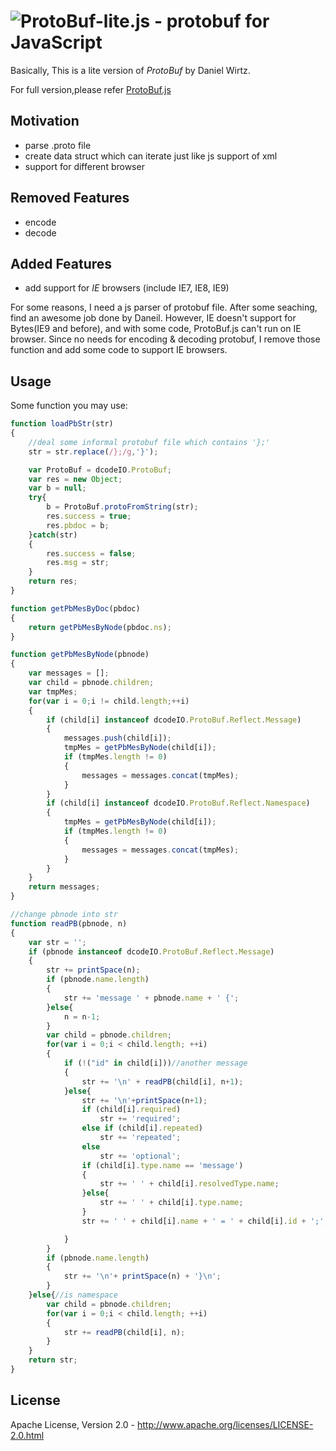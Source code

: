 ![ProtoBuf-lite.js - protobuf for JavaScript](https://raw.github.com/marchtea/ProtoBuf.js/master/ProtoBuf.png)
=====================================
Basically, This is a lite version of *ProtoBuf* by Daniel Wirtz.

For full version,please refer [ProtoBuf.js](https://github.com/dcodeIO/ProtoBuf.js)

Motivation
-----------
* parse .proto file
* create data struct which can iterate just like js support of xml
* support for different browser

Removed Features
----------------
* encode
* decode

Added Features
---------------
* add support for *IE* browsers (include IE7, IE8, IE9)

For some reasons, I need a js parser of protobuf file. After some seaching, find an awesome job done by Daneil. However, IE doesn't support for Bytes(IE9 and before), and with some code, ProtoBuf.js can't run on IE browser. 
Since no needs for encoding & decoding protobuf, I remove those function and add some code to support IE browsers.


Usage
------
Some function you may use:

```javascript
function loadPbStr(str)
{
	//deal some informal protobuf file which contains '};'
	str = str.replace(/};/g,'}');

	var ProtoBuf = dcodeIO.ProtoBuf;
	var res = new Object;
	var b = null;
	try{
		b = ProtoBuf.protoFromString(str);
		res.success = true;
		res.pbdoc = b;
	}catch(str)
	{
		res.success = false;
		res.msg = str;
	}
	return res;
}
```
```javascript
function getPbMesByDoc(pbdoc)
{
	return getPbMesByNode(pbdoc.ns);
}

function getPbMesByNode(pbnode)
{
	var messages = [];
	var child = pbnode.children;
	var tmpMes;
	for(var i = 0;i != child.length;++i)
	{
		if (child[i] instanceof dcodeIO.ProtoBuf.Reflect.Message)
		{
			messages.push(child[i]);
			tmpMes = getPbMesByNode(child[i]);
			if (tmpMes.length != 0)
			{
				messages = messages.concat(tmpMes);
			}
		}
		if (child[i] instanceof dcodeIO.ProtoBuf.Reflect.Namespace)
		{
			tmpMes = getPbMesByNode(child[i]);
			if (tmpMes.length != 0)
			{
				messages = messages.concat(tmpMes);
			}
		}
	}
	return messages;
}
```

```javascript
//change pbnode into str
function readPB(pbnode, n)
{
	var str = '';
	if (pbnode instanceof dcodeIO.ProtoBuf.Reflect.Message)
	{
		str += printSpace(n);
		if (pbnode.name.length)
		{
			str += 'message ' + pbnode.name + ' {';
		}else{
			n = n-1;
		}
		var child = pbnode.children;
		for(var i = 0;i < child.length; ++i)
		{
			if (!("id" in child[i]))//another message
			{
				str += '\n' + readPB(child[i], n+1);
			}else{
				str += '\n'+printSpace(n+1);
				if (child[i].required)
					str += 'required';
				else if (child[i].repeated)
					str += 'repeated';
				else
					str += 'optional';
				if (child[i].type.name == 'message')
				{
					str += ' ' + child[i].resolvedType.name;
				}else{
					str += ' ' + child[i].type.name;
				}
				str += ' ' + child[i].name + ' = ' + child[i].id + ';';

			}
		}
		if (pbnode.name.length)
		{
			str += '\n'+ printSpace(n) + '}\n';
		}
	}else{//is namespace
	    var child = pbnode.children;
		for(var i = 0;i < child.length; ++i)
		{
			str += readPB(child[i], n);
		}
	}
	return str;
}
```


License
-------
Apache License, Version 2.0 - http://www.apache.org/licenses/LICENSE-2.0.html
